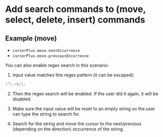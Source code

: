 # Add search commands to (move, select, delete, insert) commands

## Example (move)

- `cursorPlus.move.nextOccurrence`
- `cursorPlus.move.previousOccurrence`

You can also enable regex search in this scenario:

1. Input value matches this regex pattern (it can be escaped):

```js
/^\.r$/i;
```

2. Then the regex search will be enabled. If the user did it again, it will be disabled.

3. Make sure the input value will be reset to an empty string so the user can type the string to search for.

4. Search for the string and move the cursor to the next/previous (depending on the direction) occurrence of the string.
